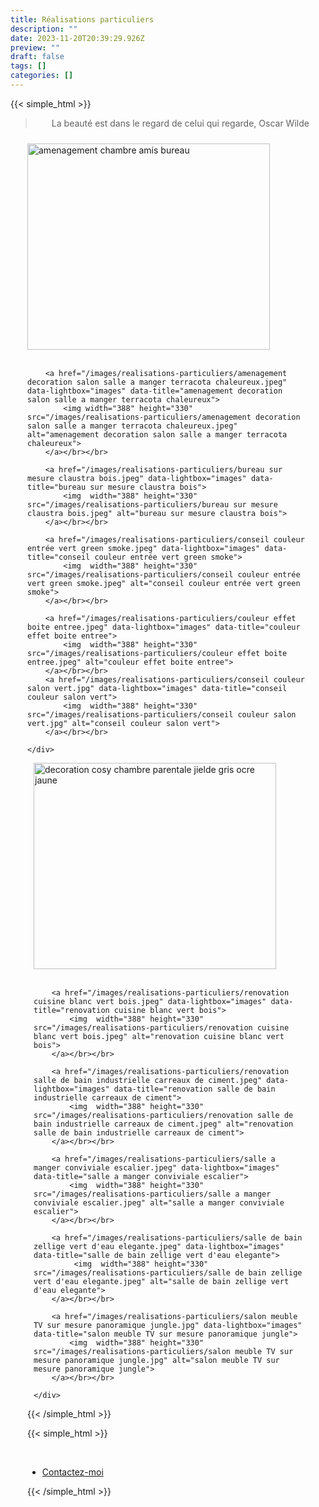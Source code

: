 ```yaml
---
title: Réalisations particuliers
description: ""
date: 2023-11-20T20:39:29.926Z
preview: ""
draft: false
tags: []
categories: []
---
```


{{< simple_html >}}

<blockquote>
<p style="text-align: center;">La beauté est dans le regard de celui qui regarde, Oscar Wilde</p>
</blockquote>

<div style="display: flex; flex-wrap: wrap; justify-content: center;">
  <div style="flex: 1; margin: 10px; max-width: 450px;">
    <div>
        <a href="/images/realisations-particuliers/amenagement chambre amis bureau.jpeg" data-lightbox="images" data-title="amenagement chambre amis bureau">
            <img src="/images/realisations-particuliers/amenagement chambre amis bureau.jpeg" alt="amenagement chambre amis bureau" width="388" height="330">
        </a></br></br>
        
        <a href="/images/realisations-particuliers/amenagement decoration salon salle a manger terracota chaleureux.jpeg" data-lightbox="images" data-title="amenagement decoration salon salle a manger terracota chaleureux">
            <img width="388" height="330" src="/images/realisations-particuliers/amenagement decoration salon salle a manger terracota chaleureux.jpeg" alt="amenagement decoration salon salle a manger terracota chaleureux">
        </a></br></br>

        <a href="/images/realisations-particuliers/bureau sur mesure claustra bois.jpeg" data-lightbox="images" data-title="bureau sur mesure claustra bois">
            <img  width="388" height="330" src="/images/realisations-particuliers/bureau sur mesure claustra bois.jpeg" alt="bureau sur mesure claustra bois">
        </a></br></br>

        <a href="/images/realisations-particuliers/conseil couleur entrée vert green smoke.jpeg" data-lightbox="images" data-title="conseil couleur entrée vert green smoke">
            <img  width="388" height="330" src="/images/realisations-particuliers/conseil couleur entrée vert green smoke.jpeg" alt="conseil couleur entrée vert green smoke">
        </a></br></br>

        <a href="/images/realisations-particuliers/couleur effet boite entree.jpeg" data-lightbox="images" data-title="couleur effet boite entree">
            <img  width="388" height="330" src="/images/realisations-particuliers/couleur effet boite entree.jpeg" alt="couleur effet boite entree">
        </a></br></br>
        <a href="/images/realisations-particuliers/conseil couleur salon vert.jpg" data-lightbox="images" data-title="conseil couleur salon vert">
            <img  width="388" height="330" src="/images/realisations-particuliers/conseil couleur salon vert.jpg" alt="conseil couleur salon vert">
        </a></br></br>

    </div>
  </div>
  <div style="flex: 1; margin: 10px; max-width: 450px;">
    <div>
        <a href="/images/realisations-particuliers/decoration cosy chambre parentale jielde gris ocre jaune.jpeg" data-lightbox="images" data-title="decoration cosy chambre parentale jielde gris ocre jaune">
            <img  width="388" height="330" src="/images/realisations-particuliers/decoration cosy chambre parentale jielde gris ocre jaune.jpeg" alt="decoration cosy chambre parentale jielde gris ocre jaune">
        </a></br></br>

        <a href="/images/realisations-particuliers/renovation cuisine blanc vert bois.jpeg" data-lightbox="images" data-title="renovation cuisine blanc vert bois">
            <img  width="388" height="330" src="/images/realisations-particuliers/renovation cuisine blanc vert bois.jpeg" alt="renovation cuisine blanc vert bois">
        </a></br></br>

        <a href="/images/realisations-particuliers/renovation salle de bain industrielle carreaux de ciment.jpeg" data-lightbox="images" data-title="renovation salle de bain industrielle carreaux de ciment">
            <img  width="388" height="330" src="/images/realisations-particuliers/renovation salle de bain industrielle carreaux de ciment.jpeg" alt="renovation salle de bain industrielle carreaux de ciment">
        </a></br></br>

        <a href="/images/realisations-particuliers/salle a manger conviviale escalier.jpeg" data-lightbox="images" data-title="salle a manger conviviale escalier">
            <img  width="388" height="330" src="/images/realisations-particuliers/salle a manger conviviale escalier.jpeg" alt="salle a manger conviviale escalier">
        </a></br></br>

        <a href="/images/realisations-particuliers/salle de bain zellige vert d'eau elegante.jpeg" data-lightbox="images" data-title="salle de bain zellige vert d'eau elegante">
             <img  width="388" height="330" src="/images/realisations-particuliers/salle de bain zellige vert d'eau elegante.jpeg" alt="salle de bain zellige vert d'eau elegante">
        </a></br></br>

        <a href="/images/realisations-particuliers/salon meuble TV sur mesure panoramique jungle.jpg" data-lightbox="images" data-title="salon meuble TV sur mesure panoramique jungle">
            <img  width="388" height="330" src="/images/realisations-particuliers/salon meuble TV sur mesure panoramique jungle.jpg" alt="salon meuble TV sur mesure panoramique jungle">
        </a></br></br>
       
    </div>
  </div>

</div>


{{< /simple_html >}}

{{< simple_html >}}
 <ul class="actions special" style="margin-top: 10%;">
     <li><a href="/contact" class="button primary">Contactez-moi</a></li>
 </ul>
{{< /simple_html >}}